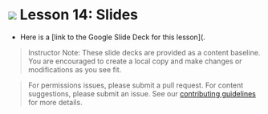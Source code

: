 
# ![](https://ga-dash.s3.amazonaws.com/production/assets/logo-9f88ae6c9c3871690e33280fcf557f33.png) Lesson 14: Slides

- Here is a [link to the Google Slide Deck for this lesson](.

> Instructor Note: These slide decks are provided as a content baseline. You are encouraged to create a local copy and make changes or modifications as you see fit. 

> For permissions issues, please submit a pull request. For content suggestions, please submit an issue. See our [contributing guidelines](../../../../contributing.md) for more details.
